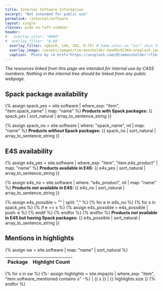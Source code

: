 ```yaml
---
title: Internal Software Information
excerpt: "Not intended for public use"
permalink: /internal/software
layout: single
classes: wide no-left-sidebar
header:
#   overlay_color: "#000"
#  overlay_filter: "0.60"
  overlay_filter: rgba(0, 146, 202, 0.75) # Same color as "air" skin footer
  overlay_image: /assets/images/tim-mossholder-GmvH5v9l3K4-unsplash.jpg
  caption: 'Photo by <a href="https://unsplash.com/@timmossholder">Tim Mossholder</a> on <a href="https://unsplash.com/photos/cogs-and-gears-GmvH5v9l3K4">Unsplash</a>'
---
```

*The resources linked from this page are intended for internal use by CASS members. Nothing in the internal tree should be linked from any public webpage.*

## Spack package availability

{% assign spack_yes = site.software | where_exp: "item", "item.spack_name" | map: "name" %}
**Products with Spack packages:** {{ spack_yes | sort_natural | array_to_sentence_string }}

{% assign spack_no = site.software | where: "spack_name", nil | map: "name" %}
**Products *without* Spack packages:** {{ spack_no | sort_natural | array_to_sentence_string }}

## E4S availability

{% assign e4s_yes = site.software | where_exp: "item", "item.e4s_product" | map: "name" %}
**Products available in E4S:** {{ e4s_yes | sort_natural | array_to_sentence_string }}

{% assign e4s_no = site.software | where: "e4s_product", nil | map: "name" %}
**Products *not* available in E4S:** {{ e4s_no | sort_natural | array_to_sentence_string }}

{% assign e4s_possible = "" | split: "," %}
{% for e in e4s_no %}
  {% for s in spack_yes %}
    {% if e == s %}
      {% assign e4s_possible = e4s_possible | push: e %}
    {% endif %}
  {% endfor %}
{% endfor %}
**Products *not* available in E4S but having Spack packages:** {{ e4s_possible | sort_natural | array_to_sentence_string }}

## Mentions in highlights

{% assign sw = site.software | map: "name" | sort_natural %}

| Package | Highlight Count
|:--------|:--------------:
{% for s in sw %}
  {%- assign highlights = site.impacts | where_exp: "item", "item.software_mentioned contains s" -%}
| {{ s }} | {{ highlights.size }}
{% endfor %}